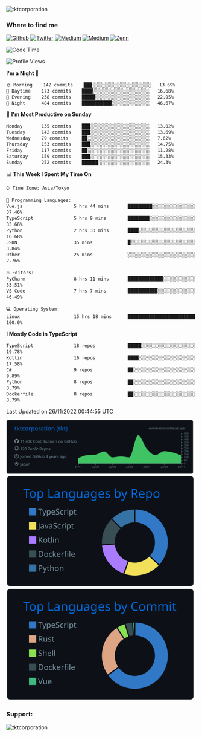 <p align="left"> <img src="https://komarev.com/ghpvc/?username=tktcorporation&label=Profile%20views&color=0e75b6&style=flat" alt="tktcorporation" /> </p>

<h3>Where to find me</h3>
<p>
<a href="https://github.com/tktcorporation" target="_blank"><img alt="Github" src="https://img.shields.io/badge/GitHub-%2312100E.svg?&style=for-the-badge&logo=Github&logoColor=white" /></a>
<a href="https://twitter.com/tktcorporation" target="_blank"><img alt="Twitter" src="https://img.shields.io/badge/twitter-%231DA1F2.svg?&style=for-the-badge&logo=twitter&logoColor=white" /></a>
<a href="https://www.linkedin.com/in/tktcorporation" target="_blank"><img alt="Medium" src="https://img.shields.io/badge/linkdin-0a66c2.svg?&style=for-the-badge&logo=linkedin&logoColor=white" /></a>
<a href="https://qiita.com/tktcorporation" target="_blank"><img alt="Medium" src="https://img.shields.io/badge/qiita-55C500.svg?&style=for-the-badge&logo=qiita&logoColor=white" /></a>
<a href="https://zenn.dev/tktcorporation" target="_blank"><img alt="Zenn" src="https://img.shields.io/badge/Zenn-3EA8FF.svg?&style=for-the-badge&logo=Zenn&logoColor=white" /></a>
</p>
  
<!--START_SECTION:waka-->
![Code Time](http://img.shields.io/badge/Code%20Time-748%20hrs%2012%20mins-blue)

![Profile Views](http://img.shields.io/badge/Profile%20Views-0-blue)

**I'm a Night 🦉** 

```text
🌞 Morning    142 commits    ███░░░░░░░░░░░░░░░░░░░░░░   13.69% 
🌆 Daytime    173 commits    ████░░░░░░░░░░░░░░░░░░░░░   16.68% 
🌃 Evening    238 commits    █████░░░░░░░░░░░░░░░░░░░░   22.95% 
🌙 Night      484 commits    ███████████░░░░░░░░░░░░░░   46.67%

```
📅 **I'm Most Productive on Sunday** 

```text
Monday       135 commits    ███░░░░░░░░░░░░░░░░░░░░░░   13.02% 
Tuesday      142 commits    ███░░░░░░░░░░░░░░░░░░░░░░   13.69% 
Wednesday    79 commits     ██░░░░░░░░░░░░░░░░░░░░░░░   7.62% 
Thursday     153 commits    ███░░░░░░░░░░░░░░░░░░░░░░   14.75% 
Friday       117 commits    ██░░░░░░░░░░░░░░░░░░░░░░░   11.28% 
Saturday     159 commits    ███░░░░░░░░░░░░░░░░░░░░░░   15.33% 
Sunday       252 commits    ██████░░░░░░░░░░░░░░░░░░░   24.3%

```


📊 **This Week I Spent My Time On** 

```text
⌚︎ Time Zone: Asia/Tokyo

💬 Programming Languages: 
Vue.js                   5 hrs 44 mins       █████████░░░░░░░░░░░░░░░░   37.46% 
TypeScript               5 hrs 9 mins        ████████░░░░░░░░░░░░░░░░░   33.66% 
Python                   2 hrs 33 mins       ████░░░░░░░░░░░░░░░░░░░░░   16.68% 
JSON                     35 mins             █░░░░░░░░░░░░░░░░░░░░░░░░   3.84% 
Other                    25 mins             ░░░░░░░░░░░░░░░░░░░░░░░░░   2.76%

🔥 Editors: 
PyCharm                  8 hrs 11 mins       █████████████░░░░░░░░░░░░   53.51% 
VS Code                  7 hrs 7 mins        ███████████░░░░░░░░░░░░░░   46.49%

💻 Operating System: 
Linux                    15 hrs 18 mins      █████████████████████████   100.0%

```

**I Mostly Code in TypeScript** 

```text
TypeScript               18 repos            █████░░░░░░░░░░░░░░░░░░░░   19.78% 
Kotlin                   16 repos            ████░░░░░░░░░░░░░░░░░░░░░   17.58% 
C#                       9 repos             ██░░░░░░░░░░░░░░░░░░░░░░░   9.89% 
Python                   8 repos             ██░░░░░░░░░░░░░░░░░░░░░░░   8.79% 
Dockerfile               8 repos             ██░░░░░░░░░░░░░░░░░░░░░░░   8.79%

```



 Last Updated on 26/11/2022 00:44:55 UTC
<!--END_SECTION:waka-->

[![](https://raw.githubusercontent.com/tktcorporation/tktcorporation/master/profile-summary-card-output/github_dark/0-profile-details.svg)](https://github.com/vn7n24fzkq/github-profile-summary-cards)
[![](https://raw.githubusercontent.com/tktcorporation/tktcorporation/master/profile-summary-card-output/github_dark/1-repos-per-language.svg)](https://github.com/vn7n24fzkq/github-profile-summary-cards) [![](https://raw.githubusercontent.com/tktcorporation/tktcorporation/master/profile-summary-card-output/github_dark/2-most-commit-language.svg)](https://github.com/vn7n24fzkq/github-profile-summary-cards)

<h3 align="left">Support:</h3>
<p><a href="https://www.buymeacoffee.com/tktcorporation"> <img align="left" src="https://cdn.buymeacoffee.com/buttons/v2/default-yellow.png" height="50" width="210" alt="tktcorporation" /></a></p><br><br>
